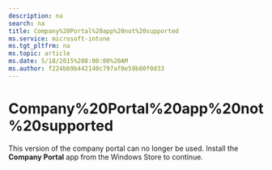 ```yaml
---
description: na
search: na
title: Company%20Portal%20app%20not%20supported
ms.service: microsoft-intune
ms.tgt_pltfrm: na
ms.topic: article
ms.date: 5/18/2015%208:00:00%20AM
ms.author: f224bb9b442140c797af0e59b80f0d33
---
```

# Company%20Portal%20app%20not%20supported
This version of the company portal can no longer be used. Install the **Company Portal** app from the Windows Store to continue.


